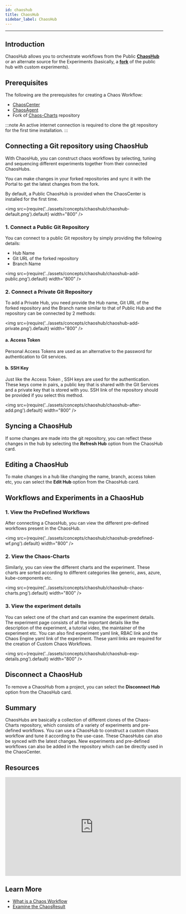 ```yaml
---
id: chaoshub
title: ChaosHub
sidebar_label: ChaosHub
---
```


---

## Introduction
ChaosHub allows you to orchestrate workflows from the Public **[ChaosHub](http://hub.litmuschaos.io/)** or an alternate source for the Experiments (basically, a **[fork](https://github.com/litmuschaos/chaos-charts)** of the public hub with custom experiments).

## Prerequisites
The following are the prerequisites for creating a Chaos Workflow:
- [ChaosCenter](chaos-center)
- [ChaosAgent](agent)
- Fork of [Chaos-Charts](https://github.com/litmuschaos/chaos-charts) repository  

:::note
  An active internet connection is required to clone the git repository for the first time installation.
:::

## Connecting a Git repository using ChaosHub
With ChaosHub, you can construct chaos workflows by selecting, tuning and sequencing different experiments together from their connected ChaosHubs.

You can make changes in your forked repositories and sync it with the Portal to get the latest changes from the fork.

By default, a Public ChaosHub is provided when the ChaosCenter is installed for the first time. 

<img src={require('../assets/concepts/chaoshub/chaoshub-default.png').default} width="800"  />

### 1. Connect a Public Git Repository

You can connect to a public Git repository by simply providing the following details:
- Hub Name 
- Git URL of the forked repository
- Branch Name 

<img src={require('../assets/concepts/chaoshub/chaoshub-add-public.png').default} width="800"  />

### 2. Connect a Private Git Repository

To add a Private Hub, you need provide the Hub name, Git URL of the forked repository and the Branch name similar to that of Public Hub and the repository can be connected by 2 methods:

<img src={require('../assets/concepts/chaoshub/chaoshub-add-private.png').default} width="800"  />

#### a. Access Token
Personal Access Tokens are used as an alternative to the password for authentication to Git services. 

#### b. SSH Key
Just like the Access Token , SSH keys are used for the authentication. These keys come in pairs, a public key that is shared with the Git Services and a private key that is stored with you. 
SSH link of the repository should be provided if you select this method.

<img src={require('../assets/concepts/chaoshub/chaoshub-after-add.png').default} width="800"  />

## Syncing a ChaosHub
If some changes are made into the git repository, you can reflect these changes in the hub by selecting the **Refresh Hub** option from the ChaosHub card.

## Editing a ChaosHub
To make changes in a hub like changing the name, branch, access token etc, you can select the **Edit Hub** option from the ChaosHub card.

## Workflows and Experiments in a ChaosHub
### 1. View the PreDefined Workflows
After connecting a ChaosHub, you can view the different pre-defined workflows present in the ChaosHub.

<img src={require('../assets/concepts/chaoshub/chaoshub-predefined-wf.png').default} width="800"  />

### 2. View the Chaos-Charts
Similarly, you can view the different charts and the experiment. These charts are sorted according to different categories like generic, aws, azure, kube-components etc.

<img src={require('../assets/concepts/chaoshub/chaoshub-chaos-charts.png').default} width="800"  />

### 3. View the experiment details
You can select one of the chart and can examine the experiment details.
The experiment page consists of all the important details like the description of the experiment, a tutorial video, the maintainer of the experiment etc.
You can also find experiment yaml link, RBAC link and the Chaos Engine yaml link of the experiment.
These yaml links are required for the creation of Custom Chaos Workflows.

<img src={require('../assets/concepts/chaoshub/chaoshub-exp-details.png').default} width="800"  />

## Disconnect a ChaosHub
To remove a ChaosHub from a project, you can select the **Disconnect Hub** option from the ChaosHub card. 

## Summary
ChaosHubs are basically a collection of different clones of the Chaos-Charts repository, which consists of a variety of experiments and pre-defined workflows. You can use a ChaosHub to construct a custom chaos workflow and tune it according to the use-case. These ChaosHubs can also be synced with the latest changes. New experiments and pre-defined workflows can also be added in the repository which can be directly used in the ChaosCenter. 

## Resources
<iframe width="560" height="315" src="https://www.youtube.com/embed/qO-lfmorcus" title="YouTube video player" frameborder="0" allow="accelerometer; autoplay; clipboard-write; encrypted-media; gyroscope; picture-in-picture" allowfullscreen></iframe>

## Learn More
- [What is a Chaos Workflow](chaos-workflow)
- [Examine the ChaosResult](chaos-result)
